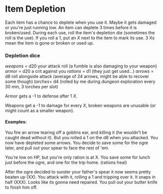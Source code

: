 # Item Depletion

Each item has a chance to deplete when you use it. Maybe it gets damaged or
you're just running low. An item can deplete 3 times before it is broken/used. 
During each use, roll the item's depletion die (sometimes the roll is the use).
If you roll a 1, put an *X* next to the item to mark its use. 3 Xs mean the
item is gone or broken or used up. 

### Depletion dice 
*weapons* = d20 your attack roll (a fumble is also damaging to your weapon)
*armor* = d20 a crit against you
*rations* = d1 (they just get used...)
*arrows* = d8 roll alongside attack (average of 24 arrows, might be able to
recover some though)
*torches*= d4 (rolled by me during dungeon exploration every 30 min, 3 torches per slot)

Armor gets a -1 to defense after 1 *X*. 

Weapons get a -1 to damage for every *X*, broken weapons are unusable (or might
count as a smaller weapon).

#### Examples:

You fire an arrow tearing off a goblins ear, and killing it (he wouldn't be
caught dead without it). But you rolled a 1 on the d8 when you attacked. You
now have depleted some arrows. You decide to save some for the ogre later, and
pull out your spear to face the rest of 'em. 

You're low on HP, but you're only ration is at X. You save some for lunch just
before the ogre, and one for the trip home. (rations heal)

After the ogre decided to sunder your father's spear it now seems pretty beaten
up (XX). You attack with it, rolling a 1 and tripping over it. It snaps in half
(XXX). Looks like its gonna need repaired. You pull out your butter knife to
finish him off.
